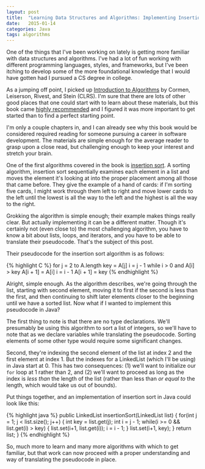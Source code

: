 ```yaml
---
layout: post
title:  "Learning Data Structures and Algorithms: Implementing Insertion Sort in Java"
date:   2015-01-14
categories: Java
tags: algorithms
--- 
```


One of the things that I've been working on lately is getting more familiar with data structures and algorithms. I've had a lot of fun working with different programming languages, styles, and frameworks, but I've been itching to develop some of the more foundational knowledge that I would have gotten had I pursued a CS degree in college.

As a jumping off point, I picked up [Introduction to Algorithms][intro_algorithms] by Cormen, Leiserson, Rivest, and Stein (CLRS). I'm sure that there are lots of other good places that one could start with to learn about these materials, but this book came [highly recommended][how_to_learn] and I figured it was more important to get started than to find a perfect starting point.

I'm only a couple chapters in, and I can already see why this book would be considered required reading for someone pursuing a career in software development. The materials are simple enough for the average reader to grasp upon a close read, but challenging enough to keep your interest and stretch your brain.

One of the first algorithms covered in the book is [insertion sort][insertion_sort]. A sorting algorithm, insertion sort sequentially examines each element in a list and moves the element it's looking at into the proper placement among all those that came before. They give the example of a hand of cards: if I'm sorting five cards, I might work through them left to right and move lower cards to the left until the lowest is all the way to the left and the highest is all the way to the right. 

Grokking the algorithm is simple enough; their example makes things really clear. But actually implementing it can be a different matter. Though it's certainly not (even close to) the most challenging algorithm, you have to know a bit about lists, loops, and iterators, and you have to be able to translate their pseudocode. That's the subject of this post.

Their pseudocode for the insertion sort algorithm is as follows:

{% highlight C %}
for j = 2 to A.length
  key = A[j]
  i = j - 1
  while i > 0 and A[i] > key
    A[i + 1] = A[i]
    i = i - 1
  A[i + 1] = key
{% endhighlight %}

Alright, simple enough. As the algorithm describes, we're going through the list, starting with second element, moving it to first if the second is less than the first, and then continuing to shift later elements closer to the beginning until we have a sorted list. Now what if I wanted to implement this pseudocode in Java?

The first thing to note is that there are no type declarations. We'll presumably be using this algorithm to sort a list of integers, so we'll have to note that as we declare variables while translating the pseudocode. Sorting elements of some other type would require some significant changes.

Second, they're indexing the second element of the list at index 2 and the first element at index 1. But the indexes for a LinkedList (which I'll be using) in Java start at 0. This has two consequences: (1) we'll want to initialize our `for` loop at 1 rather than 2, and (2) we'll want to proceed as long as the index is *less than* the length of the list (rather than less than *or equal to* the length, which would take us out of bounds).

Put things together, and an implementation of insertion sort in Java could look like this:

{% highlight java %}
public LinkedList<Integer> insertionSort(LinkedList<Integer> list) {
  for(int j = 1; j < list.size(); j++) {
    int key = list.get(j);
    int i = j - 1;
    while(i >= 0 && list.get(i) > key) {
      list.set(i+1, list.get(i));
      i = i - 1;
    }
    list.set(i+1, key);
  }
  return list;
}
{% endhighlight %}

So, much more to learn and many more algorithms with which to get familiar, but that work can now proceed with a proper understanding and way of translating the pseudocode in place.

[intro_algorithms]: http://www.amazon.com/Introduction-Algorithms-Edition-Thomas-Cormen/dp/0262033844
[how_to_learn]: http://www.forbes.com/sites/quora/2013/07/03/how-do-i-strengthen-my-knowledge-of-data-structures-and-algorithms/
[insertion_sort]: http://en.wikipedia.org/wiki/Insertion_sort